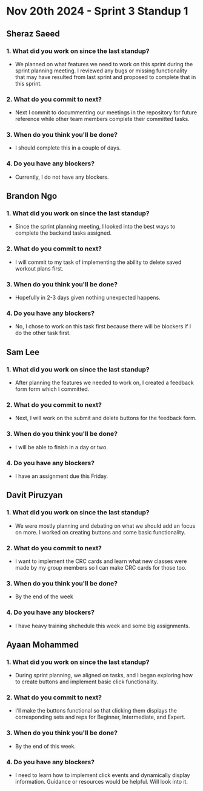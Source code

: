 # Nov 20th 2024 - Sprint 3 Standup 1

## Sheraz Saeed

### 1. What did you work on since the last standup?
- We planned on what features we need to work on this sprint during the sprint planning meeting. I reviewed any bugs or missing functionality that may have resulted from last sprint and proposed to complete that in this sprint.

### 2. What do you commit to next?
- Next I commit to docummenting our meetings in the repository for future reference while other team members complete their committed tasks. 
  
### 3. When do you think you'll be done?
- I should complete this in a couple of days. 

### 4. Do you have any blockers?
- Currently, I do not have any blockers.

## Brandon Ngo

### 1. What did you work on since the last standup?
- Since the sprint planning meeting, I looked into the best ways to complete the backend tasks assigned.

### 2. What do you commit to next?
- I will commit to my task of implementing the ability to delete saved workout plans first.
  
### 3. When do you think you'll be done?
- Hopefully in 2-3 days given nothing unexpected happens.

### 4. Do you have any blockers?
- No, I chose to work on this task first because there will be blockers if I do the other task first.

## Sam Lee

### 1. What did you work on since the last standup?
- After planning the features we needed to work on, I created a feedback form form which I committed.

### 2. What do you commit to next?
- Next, I will work on the submit and delete buttons for the feedback form.

### 3. When do you think you'll be done?
- I will be able to finish in a day or two.

### 4. Do you have any blockers?
- I have an assignment due this Friday.

## Davit Piruzyan

### 1. What did you work on since the last standup?
- We were mostly planning and debating on what we should add an focus on more. I worked on creating buttons and some basic functionality.

### 2. What do you commit to next?
- I want to implement the CRC cards and learn what new classes were made by my group members so I can make CRC cards for those too.
  
### 3. When do you think you'll be done?
- By the end of the week

### 4. Do you have any blockers?
- I have heavy training shchedule this week and some big assignments.

## Ayaan Mohammed

### 1. What did you work on since the last standup?
-   During sprint planning, we aligned on tasks, and I began exploring how to create buttons and implement basic click functionality.

### 2. What do you commit to next?
-   I’ll make the buttons functional so that clicking them displays the corresponding sets and reps for Beginner, Intermediate, and Expert.

### 3. When do you think you'll be done?
- By the end of this week.

### 4. Do you have any blockers?
- I need to learn how to implement click events and dynamically display information. Guidance or resources would be helpful. Will look into it.
